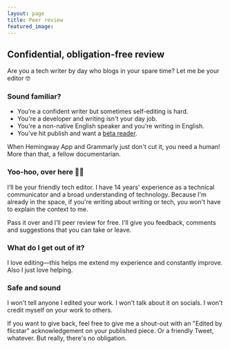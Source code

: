 ```yaml
---
layout: page
title: Peer review
featured_image: 
---
```


## Confidential, obligation-free review

Are you a tech writer by day who blogs in your spare time? Let me be your editor 🤓

### Sound familiar?

* You’re a confident writer but sometimes self-editing is hard. 
* You're a developer and writing isn't your day job. 
* You're a non-native English speaker and you're writing in English.
* You've hit publish and want a [beta reader](https://en.wikipedia.org/wiki/Beta_reader). 

When Hemingway App and Grammarly just don't cut it, you need a human! More than that, a fellow documentarian. 

### Yoo-hoo, over here 🙋‍♀️

I’ll be your friendly tech editor. I have 14 years' experience as a technical communicator and a broad understanding of technology. 
Because I'm already in the space, if you're writing about writing or tech, you won't have to explain the context to me.

Pass it over and I’ll peer review for free. I'll give you feedback, comments and suggestions that you can take or leave. 

### What do I get out of it?

I love editing—this helps me extend my experience and constantly improve. Also I just love helping. 

### Safe and sound

I won't tell anyone I edited your work. I won't talk about it on socials. I won't credit myself on your work to others. 

If you want to give back, feel free to give me a shout-out with an "Edited by flicstar" acknowledgement on your published piece. Or a friendly Tweet, whatever. 
But really, there's no obligation. 
